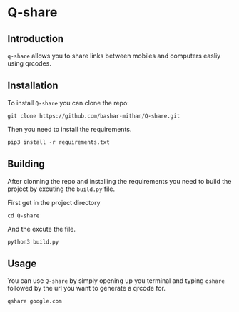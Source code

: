 # Q-share
## Introduction
`q-share` allows you to share links between mobiles and computers easliy using qrcodes.

## Installation
To install `Q-share` you can clone the repo:
```
git clone https://github.com/bashar-mithan/Q-share.git
```
Then you need to install the requirements.
```
pip3 install -r requirements.txt
```
## Building
After clonning the repo and installing the requirements you need to build the project by excuting the `build.py` file.

First get in the project directory
```
cd Q-share
```
And the excute the file.
```
python3 build.py
```
## Usage
You can use `Q-share` by simply opening up you terminal and typing `qshare` followed by the url you want to generate a qrcode for.
```
qshare google.com
```
